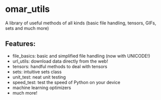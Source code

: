 # omar_utils
A library of useful methods of all kinds (basic file handling, tensors, GIFs, sets and much more)

## Features:

- file_basics: basic and simplified file handling (now with UNICODE!)
- url_utils: download data directly from the web!
- tensors: handful methods to deal with tensors
- sets: intuitive sets class
- unit_test: neat unit testing
- speed_test: test the speed of Python on your device
- machine learning optimizers
- much more!
